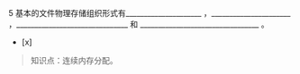 5
基本的文件物理存储组织形式有_____________________ ，______________________
，_______________________________ 和 _________________________________ 。
- [x]  

> 知识点：连续内存分配。
